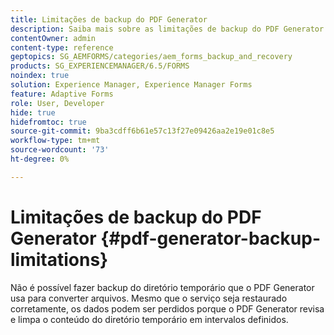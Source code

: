 ```yaml
---
title: Limitações de backup do PDF Generator
description: Saiba mais sobre as limitações de backup do PDF Generator. Não é possível fazer backup do diretório temporário que o PDF Generator usa, pois ele limpa o conteúdo em intervalos definidos.
contentOwner: admin
content-type: reference
geptopics: SG_AEMFORMS/categories/aem_forms_backup_and_recovery
products: SG_EXPERIENCEMANAGER/6.5/FORMS
noindex: true
solution: Experience Manager, Experience Manager Forms
feature: Adaptive Forms
role: User, Developer
hide: true
hidefromtoc: true
source-git-commit: 9ba3cdff6b61e57c13f27e09426aa2e19e01c8e5
workflow-type: tm+mt
source-wordcount: '73'
ht-degree: 0%

---
```


# Limitações de backup do PDF Generator {#pdf-generator-backup-limitations}

Não é possível fazer backup do diretório temporário que o PDF Generator usa para converter arquivos. Mesmo que o serviço seja restaurado corretamente, os dados podem ser perdidos porque o PDF Generator revisa e limpa o conteúdo do diretório temporário em intervalos definidos.
